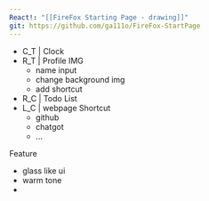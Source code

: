 ```yaml
---
React!: "[[FireFox Starting Page - drawing]]"
git: https://github.com/ga111o/FireFox-StartPage
---
```


- C_T | Clock
- R_T | Profile IMG
	- name input
	- change background img
	- add shortcut
- R_C | Todo List
- L_C | webpage Shortcut
	- github
	- chatgot
	- ...


Feature
- glass like ui
- warm tone
- 
